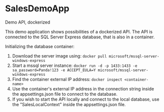 # SalesDemoApp
Demo API, dockerized

This demo application shows possibilities of a dockerized API. The API is connected to the SQL Server Express database, that is also in a container. 

Initializing the database container:
  1. Download the server image using:  `docker pull microsoft/mssql-server-windows-express`
  2. Start a mssql server instance: `docker run -d -p 1433:1433 -e sa_password=Panda!123 -e ACCEPT_EULA=Y microsoft/mssql-server-windows-express`
  3. Find the container external IP address: `docker inspect <container-name>`
  4. Use the container's external IP address in the connection string inside the appsettings.json file to connect to the database.
  5. If you wish to start the API locally and connect to the local database, use the "SalesLocalContext" inside the appsettings.json file.
